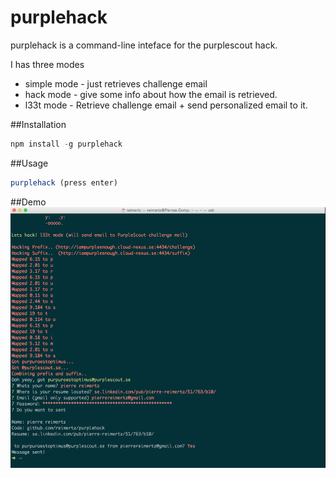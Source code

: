 purplehack
=====

purplehack is a command-line inteface for the purplescout hack.

I has three modes
* simple mode - just retrieves challenge email
* hack mode - give some info about how the email is retrieved.
* l33t mode - Retrieve challenge email + send personalized email to it. 

##Installation
```javascript
npm install -g purplehack
```

##Usage
```javascript
purplehack (press enter)
```
##Demo
![](demo2.gif)